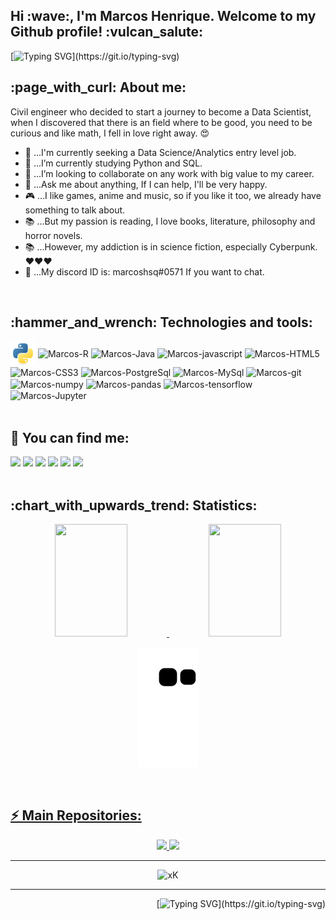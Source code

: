 <div align="left">

<h2 align="left">Hi :wave:, I'm Marcos Henrique. Welcome to my Github profile! :vulcan_salute:</h2>

[![Typing SVG](https://readme-typing-svg.herokuapp.com?font=Cheltenham+Condensed+Bold&color=AF69F7&lines=Passionate+about+Data;Interested+in;Artificial+Intelligence;Data+Science;Mathematics+and+Statistics.)](https://git.io/typing-svg)

<h2 align="left">:page_with_curl: About me:</h2>

Civil engineer who decided to start a journey to become a Data Scientist, when I discovered that there is an field where to be good, you need to be curious and like math, I fell in love right away. :heart_eyes: 
    <ul>
      <li>🔭 ...I'm currently seeking a Data Science/Analytics entry level job.</li>
      <li>🌱 ...I’m currently studying Python and SQL.</li>
      <li>👯 ...I’m looking to collaborate on any work with big value to my career.</li>
      <li>💬 ...Ask me about anything, If I can help, I'll be very happy.</li>
      <li>🎮 ...I like games, anime and music, so if you like it too, we already have something to talk about.</li>
      <li>📚 ...But my passion is reading, I love books, literature, philosophy and horror novels.</li>
      <li>📚 ...However, my addiction is in science fiction, especially Cyberpunk. ❤️❤️❤️</li>
      <li>💬 ...My discord ID is: marcoshsq#0571 If you want to chat.</li>
    </ul>
</div>

<br>

<h2 align="left">:hammer_and_wrench: Technologies and tools:</h2>

<div align="left">
<img align="center" alt="Marcos-Python" height="40" width="40" src="https://raw.githubusercontent.com/devicons/devicon/master/icons/python/python-original.svg"/>
<img align="center" alt="Marcos-R" height="40" width="40" src="https://cdn.jsdelivr.net/gh/devicons/devicon/icons/r/r-original.svg" />
<img align="center" alt="Marcos-Java" height="40" width="40" src="https://cdn.jsdelivr.net/gh/devicons/devicon/icons/java/java-original.svg" />
<img align="center" alt="Marcos-javascript" height="40" src="https://cdn.jsdelivr.net/gh/devicons/devicon/icons/javascript/javascript-original.svg" />
<img align="center" alt="Marcos-HTML5" height="40" width="40" src="https://cdn.jsdelivr.net/gh/devicons/devicon/icons/html5/html5-original.svg" />
<img align="center" alt="Marcos-CSS3" height="40" width="40" src="https://cdn.jsdelivr.net/gh/devicons/devicon/icons/css3/css3-original.svg" />
<img align="center" alt="Marcos-PostgreSql" height="40" width="40" src="https://cdn.jsdelivr.net/gh/devicons/devicon/icons/postgresql/postgresql-original.svg" />
<img align="center" alt="Marcos-MySql" height="40" width="40" src="https://cdn.jsdelivr.net/gh/devicons/devicon/icons/mysql/mysql-original.svg" />
<img align="center" alt="Marcos-git" height="40" width="40" src="https://cdn.jsdelivr.net/gh/devicons/devicon/icons/git/git-original.svg" />
<img align="center" alt="Marcos-numpy" height="40" width="40" src="https://cdn.jsdelivr.net/gh/devicons/devicon/icons/numpy/numpy-original.svg" />
<img align="center" alt="Marcos-pandas" height="40" width="40" src="https://cdn.jsdelivr.net/gh/devicons/devicon/icons/pandas/pandas-original.svg" />
<img align="center" alt="Marcos-tensorflow" height="40" width="40" src="https://cdn.jsdelivr.net/gh/devicons/devicon/icons/tensorflow/tensorflow-original.svg" />
<img align="center" alt="Marcos-Jupyter" height="40" width="40" src="https://cdn.jsdelivr.net/gh/devicons/devicon/icons/jupyter/jupyter-original.svg" />
</div> 

<br>

<h2 align="left">💬 You can find me:</h2>

 <div align="left"> 
   <a href="https://instagram.com/marcoshsq/" target="_blank"><img src="https://img.shields.io/badge/Instagram-E4405F?style=for-the-badge&logo=instagram&logoColor=white" target="_blank"></a> 
  <a href="https://twitter.com/marcoshsq" target="_blank"><img src="https://img.shields.io/badge/Twitter-1DA1F2?style=for-the-badge&logo=twitter&logoColor=white" target="_blank"></a>
  <a href="https://www.linkedin.com/in/marcoshsq/" target="_blank"><img src="https://img.shields.io/badge/-LinkedIn-%230077B5?style=for-the-badge&logo=linkedin&logoColor=white" target="_blank"></a> 
  <a href="https://medium.com/@marcoshsq" target="_blank"><img src="https://img.shields.io/badge/Medium-12100E?style=for-the-badge&logo=medium&logoColor=white" target="_blank"></a> 
  <a href="https://www.kaggle.com/marcoshsq" target="_blank"><img src="https://img.shields.io/badge/Kaggle-20BEFF?style=for-the-badge&logo=Kaggle&logoColor=white" target="_blank"></a>
   <a href="https://public.tableau.com/app/profile/marcoshsq" target="_blank"><img src="https://img.shields.io/badge/Tableau-E97627?style=for-the-badge&logo=Tableau&logoColor=white" target="_blank"></a>
</div>

<br>

<h2 align="left">:chart_with_upwards_trend: Statistics:</h2>

<div align="center">
    <a href="https://linktr.ee/marcos_hsq">
    <img height="180em" width="48%" src="https://github-readme-stats.vercel.app/api?username=marcoshsq&show_icons=true&theme=tokyonight&include_all_commits=true&count_private=true"/>
    <img height="180em" width="48%" src="https://github-readme-stats.vercel.app/api/top-langs/?username=marcoshsq&layout=compact&langs_count=7&theme=tokyonight"/>   
  <div style="display: inline_block"> 

  ![Snake animation](https://github.com/marcoshsq/marcoshsq/blob/output/github-contribution-grid-snake.svg)
</div>

<br>

<h2 align="left">⚡ Main Repositories:</h2>  

<div align="center"> 
  <a href="">
  <img height="120em" src="https://github-readme-stats.vercel.app/api/pin/?username=marcoshsq&repo=&theme=tokyonight" />
  </a>
  <a href="">
  <img height="120em" src="https://github-readme-stats.vercel.app/api/pin/?username=marcoshsq&repo=&theme=tokyonight" />
  </a>
</div>

---

![xK](https://user-images.githubusercontent.com/64812097/159572273-0fc148a6-3594-480d-9204-fcd4a9effc46.gif)

<hr>      

<div align="right">

[![Typing SVG](https://readme-typing-svg.herokuapp.com/?color=F7F7F7&lines=𝑺𝑬𝑬+𝒀𝑶𝑼+𝑺𝑷𝑨𝑪𝑬+𝑪𝑶𝑾𝑩𝑶𝒀...)](https://git.io/typing-svg)

</div>

